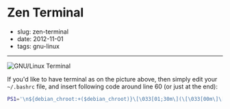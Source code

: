 # Zen Terminal

- slug: zen-terminal
- date: 2012-11-01
- tags: gnu-linux

-------------------------

![GNU/Linux Terminal](/media/zen-terminal.png)

If you'd like to have terminal as on the picture above, then simply edit
your `~/.bashrc` file, and insert following code around line 60 (or just at the end):

````bash
PS1='\n${debian_chroot:+($debian_chroot)}\[\033[01;30m\](\[\033[00m\]\[\033[00;37m\]\w\[\033[00m\]\[\033[01;30m\])\[\033[00m\]\n\[\033[01;30m\]$\[\033[00m\] '
````